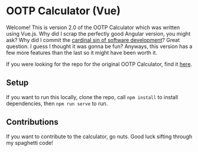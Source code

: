 # OOTP Calculator (Vue)

Welcome! This is version 2.0 of the OOTP Calculator which was written using Vue.js. Why did I scrap the perfectly good Angular version, you might ask? Why did I commit the [cardinal sin of software development](https://www.joelonsoftware.com/2000/04/06/things-you-should-never-do-part-i/)? Great question. I guess I thought it was gonna be fun? Anyways, this version has a few more features than the last so it might have been worth it.

If you were looking for the repo for the original OOTP Calculator, find it [here](https://github.com/danseguin23/ootp-calculator).

## Setup

If you want to run this locally, clone the repo, call `npm install` to install dependencies, then `npm run serve` to run.

## Contributions

If you want to contribute to the calculator, go nuts. Good luck sifting through my spaghetti code!
